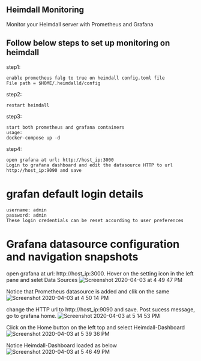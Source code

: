 ## Heimdall Monitoring

Monitor your Heimdall server with Prometheus and Grafana

## Follow below steps to set up monitoring on heimdall

step1:
```
enable prometheus falg to true on heimdall config.toml file
File path = $HOME/.heimdalld/config
```
step2:
```
restart heimdall
```
step3:
```
start both prometheus and grafana containers
usage:
docker-compose up -d
```
step4:
```
open grafana at url: http://host_ip:3000
Login to grafana dashboard and edit the datasource HTTP to url http://host_ip:9090 and save
```
# grafan default login details 
```
username: admin
password: admin
These login credentials can be reset according to user preferences
```
# Grafana datasource configuration and navigation snapshots
open grafana at url: http://host_ip:3000. Hover on the setting icon in the left pane and selet Data Sources 
![Screenshot 2020-04-03 at 4 49 47 PM](https://user-images.githubusercontent.com/31979627/78356085-8bf3a480-75cc-11ea-9ed0-635edd495c96.png)

Notice that Prometheus datasource is added and clik on the same
![Screenshot 2020-04-03 at 4 50 14 PM](https://user-images.githubusercontent.com/31979627/78356289-e856c400-75cc-11ea-86da-e94d742a07f7.png)

change the HTTP url to http://host_ip:9090 and save. Post sucess message, go to grafana home.
![Screenshot 2020-04-03 at 5 14 53 PM](https://user-images.githubusercontent.com/31979627/78357564-4dabb480-75cf-11ea-9c9c-f6e8daadec47.png)

Click on the Home button on the left top and select Heimdall-Dashboard 
![Screenshot 2020-04-03 at 5 39 36 PM](https://user-images.githubusercontent.com/31979627/78359766-543c2b00-75d3-11ea-8b62-d8e8ee422191.png)

Notice Heimdall-Dashboard loaded as below
![Screenshot 2020-04-03 at 5 46 49 PM](https://user-images.githubusercontent.com/31979627/78359855-78980780-75d3-11ea-8cdf-8db0cb5ac4cc.png)



